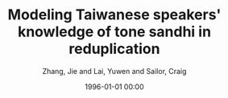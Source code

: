 ---
layout: post
title: Modeling Taiwanese speakers' knowledge of tone sandhi in reduplication

date: 1996-01-01 00:00
author: Zhang, Jie and Lai, Yuwen and Sailor, Craig
tags: ["maximum entropy grammar","opacity","productivity","reduplication","taiwanese tone sandhi","wug-test"]
journal: Lingua

link: https://doi.org/10.1016/j.lingua.2010.06.010

year: 2011
---